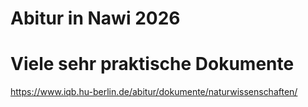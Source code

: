 Abitur in Nawi 2026
======================

# Viele sehr praktische Dokumente

https://www.iqb.hu-berlin.de/abitur/dokumente/naturwissenschaften/

